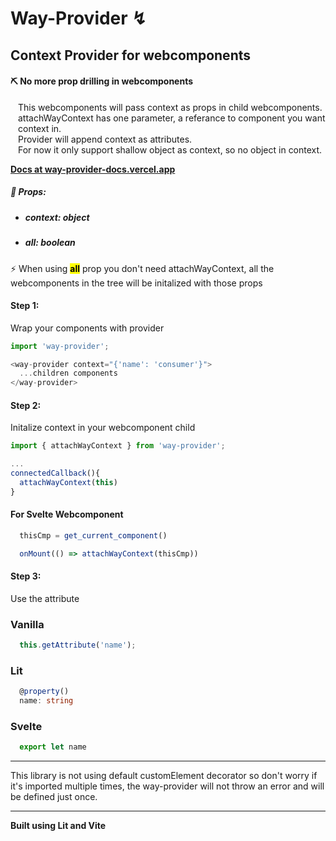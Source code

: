 # Way-Provider ↯

## Context Provider for webcomponents
#### ⛏ No more prop drilling in webcomponents 
<p style="padding-left:12px">
  This webcomponents will pass context as props in child webcomponents. <br>
  attachWayContext has one parameter, a referance to component you want context in. <br>
  Provider will append context as attributes. <br>
  For now it only support shallow object as context, so no object in context.
</p>

**[Docs at way-provider-docs.vercel.app](https://way-provider-docs.vercel.app/)**

##### 📝 Props:
  - ##### context: object
  - ##### all: boolean

<p>⚡️ When using <b><mark>all<mark></b> prop you don't need attachWayContext, all the webcomponents in the tree will be initalized with those props</p>

#### Step 1:
<p>Wrap your components with provider</p>

```typescript
import 'way-provider';

<way-provider context="{'name': 'consumer'}">
  ...children components
</way-provider>
```

#### Step 2:

<p>Initalize context in your webcomponent child</p>

``` typescript
import { attachWayContext } from 'way-provider';

...
connectedCallback(){
  attachWayContext(this)
}
```

<h4>For Svelte Webcomponent</h4>

```ts
  thisCmp = get_current_component()

  onMount(() => attachWayContext(thisCmp))
```

#### Step 3:
<p>Use the attribute</p>


<h3>Vanilla</h3>

```typescript
  this.getAttribute('name');
```

<h3>Lit</h3>

```typescript
  @property()
  name: string
```


<h3>Svelte</h3>

```typescript
  export let name
```

---
  This library is not using default customElement decorator so don't worry if it's imported multiple times, the way-provider will not throw an error and will be defined just once.

---

<b> Built using Lit and Vite </b>